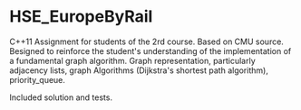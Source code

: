 # HSE_EuropeByRail

C++11
Assignment for students of the 2rd course. Based on CMU source.
Вesigned to reinforce the student's understanding of the implementation of a fundamental graph algorithm.
Graph representation, particularly adjacency lists, graph Algorithms (Dijkstra's shortest path algorithm), priority_queue.

Included solution and tests.
